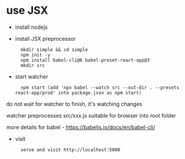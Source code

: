 
# use JSX

- install nodejs

- install JSX preprocessor

        mkdir simple && cd simple
        npm init -y
        npm install babel-cli@6 babel-preset-react-app@3
        mkdir src

- start watcher

        npm start (add 'npx babel --watch src --out-dir . --presets react-app/prod' into package.json as npm start)

do not wait for watcher to finish, it's watching changes

watcher preprocesses src/xxx.js suitable for browser into root folder

more details for babel - https://babeljs.io/docs/en/babel-cli/

- visit

        serve and visit http://localhost:5000
